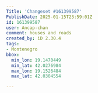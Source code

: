 ```yaml
---
Title: 'Changeset #161399587'
PublishDate: 2025-01-15T23:59:01Z
id: 161399587
user: Ancap-chan
comment: houses and roads
created_by: iD 2.30.4
tags:
- Montenegro
bbox:
  min_lon: 19.1470449
  min_lat: 42.0276984
  max_lon: 19.1526484
  max_lat: 42.0304554

---
```


